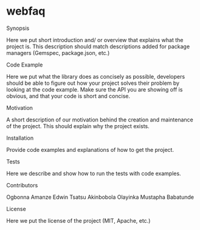 # webfaq


Synopsis

Here we put short introduction and/ or overview that explains what the project is. This description should match descriptions added for package managers (Gemspec, package.json, etc.)

Code Example

Here we put what the library does as concisely as possible, developers should be able to figure out how your project solves their problem by looking at the code example. Make sure the API you are showing off is obvious, and that your code is short and concise.

Motivation

A short description of our motivation behind the creation and maintenance of the project. This should explain why the project exists.

Installation

Provide code examples and explanations of how to get the project.



Tests

Here we describe and show how to run the tests with code examples.

Contributors

Ogbonna Amanze
Edwin Tsatsu
Akinbobola Olayinka
Mustapha Babatunde

License

Here we put the license of the project (MIT, Apache, etc.)